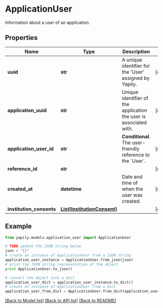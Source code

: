 # ApplicationUser

Information about a user of an application.

## Properties
Name | Type | Description | Notes
------------ | ------------- | ------------- | -------------
**uuid** | **str** | A unique identifier for the &#39;User&#39; assigned by Yapily. | [optional] 
**application_uuid** | **str** | Unique identifier of the application the user is associated with. | [optional] 
**application_user_id** | **str** | __Conditional__. The user-friendly reference to the &#x60;User&#x60;. | [optional] 
**reference_id** | **str** |  | [optional] 
**created_at** | **datetime** | Date and time of when the user was created. | [optional] 
**institution_consents** | [**List[InstitutionConsent]**](InstitutionConsent.md) |  | [optional] 

## Example

```python
from yapily.models.application_user import ApplicationUser

# TODO update the JSON string below
json = "{}"
# create an instance of ApplicationUser from a JSON string
application_user_instance = ApplicationUser.from_json(json)
# print the JSON string representation of the object
print ApplicationUser.to_json()

# convert the object into a dict
application_user_dict = application_user_instance.to_dict()
# create an instance of ApplicationUser from a dict
application_user_from_dict = ApplicationUser.from_dict(application_user_dict)
```
[[Back to Model list]](../README.md#documentation-for-models) [[Back to API list]](../README.md#documentation-for-api-endpoints) [[Back to README]](../README.md)


